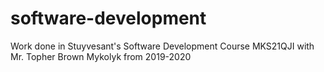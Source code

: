 # software-development

Work done in Stuyvesant's Software Development Course MKS21QJI with Mr. Topher Brown Mykolyk from 2019-2020

